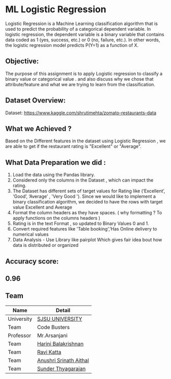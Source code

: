 # ML Logistic Regression
Logistic Regression is a Machine Learning classification algorithm that is used to predict the probability of a 
categorical dependent variable. In logistic regression, the dependent variable is a binary variable that contains 
data coded as 1 (yes, success, etc.) or 0 (no, failure, etc.). In other words, the logistic regression 
model predicts P(Y=1) as a function of X.

## Objective:
The purpose of this assignment is to apply Logistic regression to classify a binary value or categorical value  . 
and also discuss why we chose that attribute/feature and what we are trying to learn from the classification.

## Dataset Overview:
Dataset: https://www.kaggle.com/shrutimehta/zomato-restaurants-data 

## What we  Achieved ?
Based on the Different features in the dataset using Logistic Regression , we are able  to get 
if  the restaurant rating is "Excellent"  or  "Average". 

## What Data Preparation we did :

1) Load the data using the Pandas library.
2) Considered only the  columns in the Dataset , which can impact the rating. 
3) The Dataset has different sets of  target values for Rating like (‘Excellent’, ‘Good’, ‘Average’ , 'Very Good '). 
    Since we would like to implement a binary classification algorithm, we decided to have the rows with 
    target value Excellent and Average
4) Format the column headers as they have spaces. ( why formatting ? To apply functions on the columns headers ) 
5) Rating is in the  text Format , so updated to Binary Values 0 and 1.
6) Convert required  features  like 'Table booking','Has Online delivery to numerical  values
7) Data Analysis - Use Library like  pairplot Which gives fair idea bout how data is 
   distributed or organized

## Accuracy score: 
## 0.96 

## Team

|Name | Detail|
|---|---|
| University | [SJSU UNIVERSITY]( http://www.sjsu.edu/) |
| Team | Code Busters|
|Professor| Mr.Arsanjani|
|Team | [Harini Balakrishnan](https://www.linkedin.com/in/harini-balakrishnan/) 
|Team | [Ravi Katta](https://www.linkedin.com/in/ravi-shanker-katta/)  
|Team | [Anushri Srinath Aithal](https://www.linkedin.com/in/anushri-aithal/) 
|Team | [Sunder Thyagarajan](https://www.linkedin.com/in/sunderthyagarajan/)
